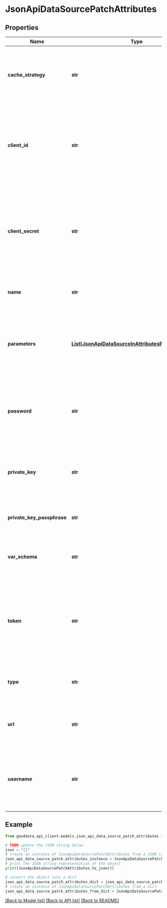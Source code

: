 # JsonApiDataSourcePatchAttributes


## Properties

Name | Type | Description | Notes
------------ | ------------- | ------------- | -------------
**cache_strategy** | **str** | Determines how the results coming from a particular datasource should be cached. | [optional] 
**client_id** | **str** | The client id to use to connect to the database providing the data for the data source (for example a Databricks Service Account). | [optional] 
**client_secret** | **str** | The client secret to use to connect to the database providing the data for the data source (for example a Databricks Service Account). | [optional] 
**name** | **str** | User-facing name of the data source. | [optional] 
**parameters** | [**List[JsonApiDataSourceInAttributesParametersInner]**](JsonApiDataSourceInAttributesParametersInner.md) | Additional parameters to be used when connecting to the database providing the data for the data source. | [optional] 
**password** | **str** | The password to use to connect to the database providing the data for the data source. | [optional] 
**private_key** | **str** | The private key to use to connect to the database providing the data for the data source. | [optional] 
**private_key_passphrase** | **str** | The passphrase used to encrypt the private key. | [optional] 
**var_schema** | **str** | The schema to use as the root of the data for the data source. | [optional] 
**token** | **str** | The token to use to connect to the database providing the data for the data source (for example a BigQuery Service Account). | [optional] 
**type** | **str** | Type of the database providing the data for the data source. | [optional] 
**url** | **str** | The URL of the database providing the data for the data source. | [optional] 
**username** | **str** | The username to use to connect to the database providing the data for the data source. | [optional] 

## Example

```python
from gooddata_api_client.models.json_api_data_source_patch_attributes import JsonApiDataSourcePatchAttributes

# TODO update the JSON string below
json = "{}"
# create an instance of JsonApiDataSourcePatchAttributes from a JSON string
json_api_data_source_patch_attributes_instance = JsonApiDataSourcePatchAttributes.from_json(json)
# print the JSON string representation of the object
print(JsonApiDataSourcePatchAttributes.to_json())

# convert the object into a dict
json_api_data_source_patch_attributes_dict = json_api_data_source_patch_attributes_instance.to_dict()
# create an instance of JsonApiDataSourcePatchAttributes from a dict
json_api_data_source_patch_attributes_from_dict = JsonApiDataSourcePatchAttributes.from_dict(json_api_data_source_patch_attributes_dict)
```
[[Back to Model list]](../README.md#documentation-for-models) [[Back to API list]](../README.md#documentation-for-api-endpoints) [[Back to README]](../README.md)


